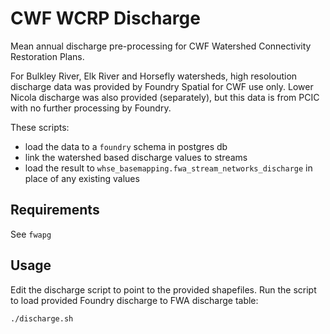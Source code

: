 # CWF WCRP Discharge

Mean annual discharge pre-processing for CWF Watershed Connectivity Restoration Plans.

For Bulkley River, Elk River and Horsefly watersheds, high resoloution discharge data was provided by Foundry Spatial for CWF use only.
Lower Nicola discharge was also provided (separately), but this data is from PCIC with no further processing by Foundry.

These scripts:
- load the data to a `foundry` schema in postgres db 
- link the watershed based discharge values to streams
- load the result to `whse_basemapping.fwa_stream_networks_discharge` in place of any existing values

## Requirements

See `fwapg`

## Usage

Edit the discharge script to point to the provided shapefiles. 
Run the script to load provided Foundry discharge to FWA discharge table:

    ./discharge.sh

